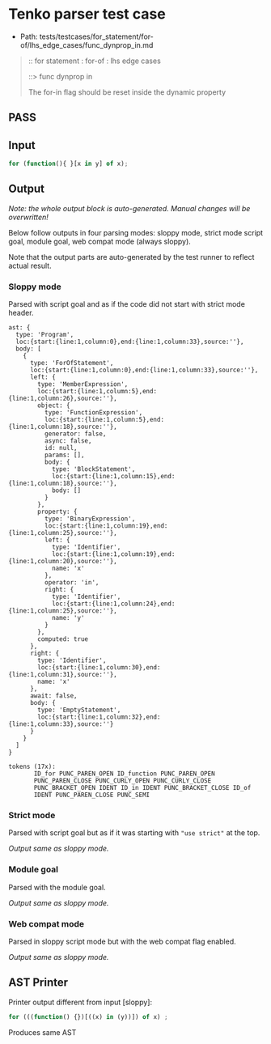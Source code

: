 # Tenko parser test case

- Path: tests/testcases/for_statement/for-of/lhs_edge_cases/func_dynprop_in.md

> :: for statement : for-of : lhs edge cases
>
> ::> func dynprop in
>
> The for-in flag should be reset inside the dynamic property

## PASS

## Input

`````js
for (function(){ }[x in y] of x);
`````

## Output

_Note: the whole output block is auto-generated. Manual changes will be overwritten!_

Below follow outputs in four parsing modes: sloppy mode, strict mode script goal, module goal, web compat mode (always sloppy).

Note that the output parts are auto-generated by the test runner to reflect actual result.

### Sloppy mode

Parsed with script goal and as if the code did not start with strict mode header.

`````
ast: {
  type: 'Program',
  loc:{start:{line:1,column:0},end:{line:1,column:33},source:''},
  body: [
    {
      type: 'ForOfStatement',
      loc:{start:{line:1,column:0},end:{line:1,column:33},source:''},
      left: {
        type: 'MemberExpression',
        loc:{start:{line:1,column:5},end:{line:1,column:26},source:''},
        object: {
          type: 'FunctionExpression',
          loc:{start:{line:1,column:5},end:{line:1,column:18},source:''},
          generator: false,
          async: false,
          id: null,
          params: [],
          body: {
            type: 'BlockStatement',
            loc:{start:{line:1,column:15},end:{line:1,column:18},source:''},
            body: []
          }
        },
        property: {
          type: 'BinaryExpression',
          loc:{start:{line:1,column:19},end:{line:1,column:25},source:''},
          left: {
            type: 'Identifier',
            loc:{start:{line:1,column:19},end:{line:1,column:20},source:''},
            name: 'x'
          },
          operator: 'in',
          right: {
            type: 'Identifier',
            loc:{start:{line:1,column:24},end:{line:1,column:25},source:''},
            name: 'y'
          }
        },
        computed: true
      },
      right: {
        type: 'Identifier',
        loc:{start:{line:1,column:30},end:{line:1,column:31},source:''},
        name: 'x'
      },
      await: false,
      body: {
        type: 'EmptyStatement',
        loc:{start:{line:1,column:32},end:{line:1,column:33},source:''}
      }
    }
  ]
}

tokens (17x):
       ID_for PUNC_PAREN_OPEN ID_function PUNC_PAREN_OPEN
       PUNC_PAREN_CLOSE PUNC_CURLY_OPEN PUNC_CURLY_CLOSE
       PUNC_BRACKET_OPEN IDENT ID_in IDENT PUNC_BRACKET_CLOSE ID_of
       IDENT PUNC_PAREN_CLOSE PUNC_SEMI
`````

### Strict mode

Parsed with script goal but as if it was starting with `"use strict"` at the top.

_Output same as sloppy mode._

### Module goal

Parsed with the module goal.

_Output same as sloppy mode._

### Web compat mode

Parsed in sloppy script mode but with the web compat flag enabled.

_Output same as sloppy mode._

## AST Printer

Printer output different from input [sloppy]:

````js
for (((function() {})[((x) in (y))]) of x) ;
````

Produces same AST
